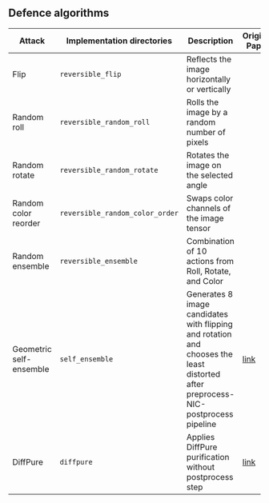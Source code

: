 ## Defence algorithms

| Attack       | Implementation directories                                  | Description  | Original Paper |Original Implementation |
| -------------|-------------------------------------------------------------| ------------ |------------ |------------ |
| Flip         | `reversible_flip`                      | Reflects the image horizontally or vertically | |
| Random roll       | `reversible_random_roll`                                                     | Rolls the image by a random number of pixels | | 
| Random rotate         | `reversible_random_rotate`  | Rotates the image on the selected angle | 
| Random color reorder          | `reversible_random_color_order`                                                 | Swaps color channels of the image tensor | 
| Random ensemble         | `reversible_ensemble`                               | Combination of 10 actions from Roll, Rotate, and Color ||
| Geometric self-ensemble         | `self_ensemble`                                                      | Generates 8 image candidates with flipping and rotation and chooses the least distorted after preprocess-NIC-postprocess pipeline | [link](https://ieeexplore.ieee.org/abstract/document/10124732/?casa_token=ItkISg0qW0sAAAAA:JOZNCXeP-ugNmp0SkRRvb04fVYYRtKgA9l3vEFfjsMjLrNDKSQ0bMhkuVSQCmoE1E8FKON3t0lj8)|
| DiffPure | `diffpure`                                              | Applies DiffPure purification without postprocess step |[link](https://arxiv.org/abs/2205.07460)|
